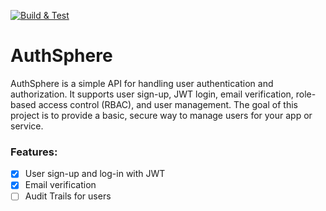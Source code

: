 [![Build & Test](https://github.com/mohitkumarsahni/authsphere/actions/workflows/action.yml/badge.svg)](https://github.com/mohitkumarsahni/authsphere/actions/workflows/action.yml)

# AuthSphere

AuthSphere is a simple API for handling user authentication and authorization. 
It supports user sign-up, JWT login, email verification, role-based access control (RBAC), and user management.
The goal of this project is to provide a basic, secure way to manage users for your app or service.

### Features:
-[x] User sign-up and log-in with JWT
-[x] Email verification
-[ ] Audit Trails for users
